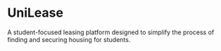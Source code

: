 # UniLease
A student-focused leasing platform designed to simplify the process of finding and securing housing for students.
